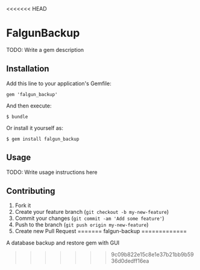 <<<<<<< HEAD
# FalgunBackup

TODO: Write a gem description

## Installation

Add this line to your application's Gemfile:

    gem 'falgun_backup'

And then execute:

    $ bundle

Or install it yourself as:

    $ gem install falgun_backup

## Usage

TODO: Write usage instructions here

## Contributing

1. Fork it
2. Create your feature branch (`git checkout -b my-new-feature`)
3. Commit your changes (`git commit -am 'Add some feature'`)
4. Push to the branch (`git push origin my-new-feature`)
5. Create new Pull Request
=======
falgun-backup
=============

A database backup and restore gem with GUI
>>>>>>> 9c09b822e15c8e1e37b21bb9b5936d0dedff16ea
